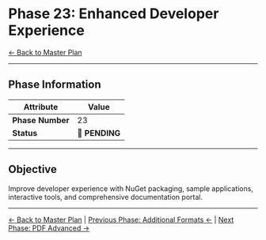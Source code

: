 # Phase 23: Enhanced Developer Experience

[← Back to Master Plan](../MasterPlan.md)

---

## Phase Information

| Attribute | Value |
|-----------|-------|
| **Phase Number** | 23 |
| **Status** | 📅 **PENDING** |

---

## Objective

Improve developer experience with NuGet packaging, sample applications, interactive tools, and comprehensive documentation portal.

---

[← Back to Master Plan](../MasterPlan.md) | [Previous Phase: Additional Formats ←](Phase-22.md) | [Next Phase: PDF Advanced →](Phase-24.md)
